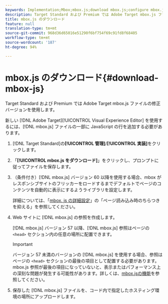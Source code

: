 ```yaml
---
keywords: Implementation;Mbox;mbox.js;download mbox.js;configure mbox.js
description: Target Standard および Premium では Adobe Target mbox.js ファイルの修正バージョンを使用します。
title: mbox.js のダウンロード
feature: null
translation-type: tm+mt
source-git-commit: 968d36d65016e51290f6bf754f69c91fd8f68405
workflow-type: tm+mt
source-wordcount: '187'
ht-degree: 94%

---
```



# mbox.js のダウンロード{#download-mbox-js}

Target Standard および Premium では Adobe Target mbox.js ファイルの修正バージョンを使用します。

新しい [!DNL Adobe Target][!UICONTROL  Visual Experience Editor] を使用するには、[!DNL mbox.js] ファイルの一部に JavaScript の行を追加する必要があります。

1. [!DNL Target Standard]の&#x200B;**[!UICONTROL 管理]**/**[!UICONTROL 実装]**&#x200B;をクリックします。
1. 「**[!UICONTROL mbox.js をダウンロード]**」をクリックし、プロンプトに従ってファイルを保存します。
1. （条件付き）[!DNL mbox.js] バージョン 60 以降を使用する場合、mbox がレスポンシブサイトのフリッカーをロードするまでデフォルトでページのコンテンツを自動的に表示にするようライブラリを設定します。

   詳細については、「[mbox. js の詳細設定](/help/c-implementing-target/c-implementing-target-for-client-side-web/t-mbox-download/advanced-mboxjs-settings.md#reference_A9C8DAC6DF7743EDBCF1D71F8F20843C)」の「ページ読み込み時のちらつきを抑える」を参照してください。

1. Web サイトに [!DNL mbox.js] の参照を作成します。

   [!DNL mbox.js] バージョン 57 以降、[!DNL mbox.js] 参照はページの `<head>` セクション内の任意の場所に配置できます。

   >[!IMPORTANT]
   >
   >バージョン 57 未満のバージョンの [!DNL mbox.js] を使用する場合、参照はページの `<head>` セクションの最後の項目として配置する必要があります。mbox.js 参照が最後の項目になっていないと、表示またはパフォーマンス上の深刻な問題が発生する可能性があります。詳しくは、[mbox.jsの機能](/help/c-implementing-target/c-implementing-target-for-client-side-web/t-mbox-download/mbox-technical.md)を参照してください。

1. 保存した [!DNL mbox.js] ファイルを、コード内で指定したホスティング環境の場所にアップロードします。
